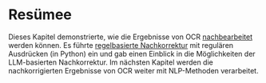 # Resümee

Dieses Kapitel demonstrierte, wie die Ergebnisse von OCR [nachbearbeitet](post-correcting_ocr) werden können. Es führte [regelbasierte Nachkorrektur](data-input/FS_1_MVP_Post_Correcting_OCR) mit regulären Ausdrücken (in Python) ein und gab einen Einblick in die Möglichkeiten der LLM-basierten Nachkorrektur. Im nächsten Kapitel werden die nachkorrigierten Ergebnisse von OCR weiter mit NLP-Methoden verarbeitet.